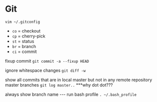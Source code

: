 # Git
`vim ~/.gitconfig`
- `co` = checkout
- `cp` = cherry-pick
- `st` = status
- `br` = branch
- `ci` = commit

fixup commit
`git commit -a --fixup HEAD`

ignore whitespace changes
`git diff -w`

show all commits that are in local master but not in any remote repository master branches
`git log master..` ***why dot dot???

always show branch name --- run bash profile
`. ~/.bash_profile`